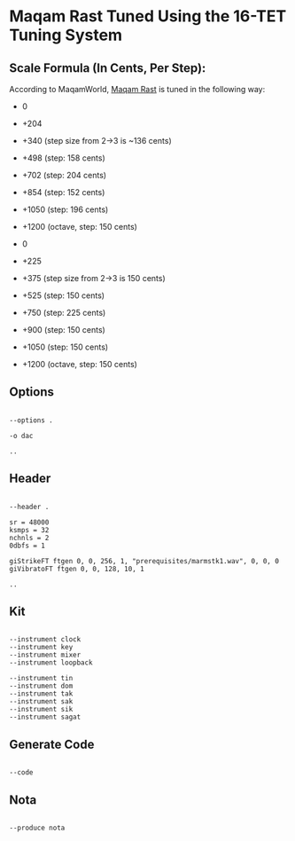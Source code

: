 # Maqam Rast Tuned Using the 16-TET Tuning System

## Scale Formula (In Cents, Per Step):

According to MaqamWorld, [Maqam Rast](https://www.maqamworld.com/en/maqam/rast.php) is tuned in the following way:

* 0
* +204
* +340 (step size from 2→3 is ~136 cents)
* +498 (step: 158 cents)
* +702 (step: 204 cents)
* +854 (step: 152 cents)
* +1050 (step: 196 cents)
* +1200 (octave, step: 150 cents)

* 0
* +225
* +375 (step size from 2→3 is 150 cents)
* +525 (step: 150 cents)
* +750 (step: 225 cents)
* +900 (step: 150 cents)
* +1050 (step: 150 cents)
* +1200 (octave, step: 150 cents)

## Options

```scenario oscilla

--options .

-o dac

..

```

## Header

```scenario oscilla

--header .

sr = 48000
ksmps = 32
nchnls = 2
0dbfs = 1

giStrikeFT ftgen 0, 0, 256, 1, "prerequisites/marmstk1.wav", 0, 0, 0
giVibratoFT ftgen 0, 0, 128, 10, 1

..

```

## Kit

```scenario oscilla

--instrument clock
--instrument key
--instrument mixer
--instrument loopback

--instrument tin
--instrument dom
--instrument tak
--instrument sak
--instrument sik
--instrument sagat

```

## Generate Code

```scenario oscilla

--code

```

## Nota

```scenario oscilla

--produce nota

```
